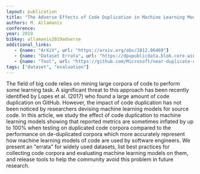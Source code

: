 ```yaml
---
layout: publication
title: "The Adverse Effects of Code Duplication in Machine Learning Models of Code"
authors: M. Allamanis
conference:
year: 2019
bibkey: allamanis2019adverse
additional_links:
   - {name: "ArXiV", url: "https://arxiv.org/abs/1812.06469"}
   - {name: "Dataset Errata", url: "https://dpupublicdata.blob.core.windows.net/duplicates/errata.zip"}
   - {name: "Tool", url: "https://github.com/Microsoft/near-duplicate-code-detector"}
tags: ["dataset", "evaluation"]
---
```

The field of big code relies on mining large corpora of code to perform some learning task. A significant threat to this approach has been recently identified by Lopes et al. (2017) who found a large amount of code duplication on GitHub. However, the impact of code duplication has not been noticed by researchers devising machine learning models for source code. In this article, we study the effect of code duplication to machine learning models showing that reported metrics are sometimes inflated by up to 100% when testing on duplicated code corpora compared to the performance on de-duplicated corpora which more accurately represent how machine learning models of code are used by software engineers. We present an "errata" for widely used datasets, list best practices for collecting code corpora and evaluating machine learning models on them, and release tools to help the community avoid this problem in future research.
